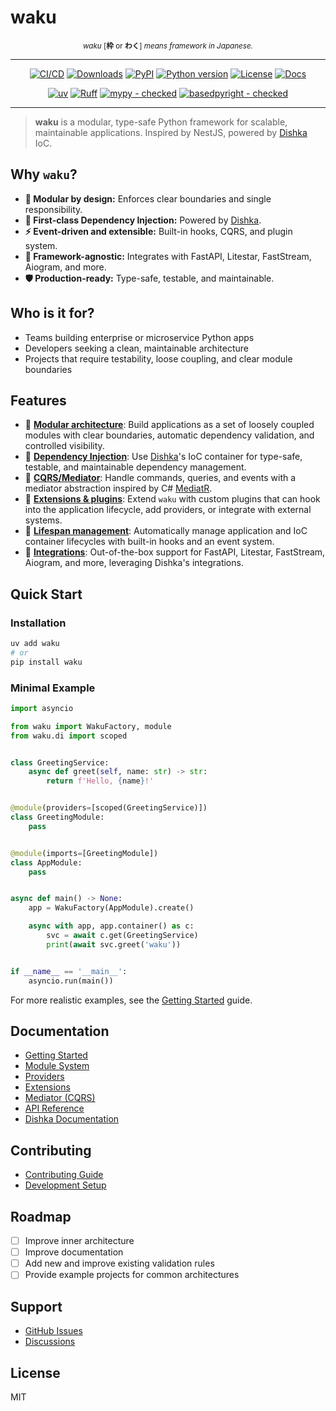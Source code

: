# waku

<p align="center" markdown="1">
    <sup><i>waku</i> [<b>枠</b> or <b>わく</b>] <i>means framework in Japanese.</i></sup>
    <br/>
</p>

-----

<div align="center" markdown="1">

[![CI/CD](https://img.shields.io/github/actions/workflow/status/waku-py/waku/release.yml?branch=master&logo=github&label=CI/CD)](https://github.com/waku-py/waku/actions?query=event%3Apush+branch%3Amaster+workflow%3ACI/CD)
[![Downloads](https://static.pepy.tech/badge/waku/month)](https://pepy.tech/projects/waku)
[![PyPI](https://img.shields.io/pypi/v/waku.svg?label=PyPI)](https://pypi.python.org/pypi/waku)
[![Python version](https://img.shields.io/pypi/pyversions/waku.svg?label=Python)](https://www.python.org/downloads/)
[![License](https://img.shields.io/pypi/l/waku.svg)](https://github.com/waku-py/waku/blob/master/LICENSE)
[![Docs](https://img.shields.io/badge/docs-mkdocs%20material-blue)](https://waku-py.github.io/waku/)

[![uv](https://img.shields.io/endpoint?url=https://raw.githubusercontent.com/astral-sh/uv/main/assets/badge/v0.json)](https://github.com/astral-sh/uv)
[![Ruff](https://img.shields.io/endpoint?url=https://raw.githubusercontent.com/astral-sh/ruff/main/assets/badge/v2.json)](https://github.com/astral-sh/ruff/)
[![mypy - checked](http://www.mypy-lang.org/static/mypy_badge.svg)](http://mypy-lang.org/)
[![basedpyright - checked](https://img.shields.io/badge/basedpyright-checked-42b983?color=ffc105)](https://docs.basedpyright.com)

</div>

---

> **waku** is a modular, type-safe Python framework for scalable, maintainable applications.
> Inspired by NestJS, powered by [Dishka](https://github.com/reagento/dishka/) IoC.

## Why `waku`?

- **🧩 Modular by design:** Enforces clear boundaries and single responsibility.
- **💉 First-class Dependency Injection:** Powered by [Dishka](https://github.com/reagento/dishka/).
- **⚡ Event-driven and extensible:** Built-in hooks, CQRS, and plugin system.
- **🔌 Framework-agnostic:** Integrates with FastAPI, Litestar, FastStream, Aiogram, and more.
- **🛡️ Production-ready:** Type-safe, testable, and maintainable.

## Who is it for?

- Teams building enterprise or microservice Python apps
- Developers seeking a clean, maintainable architecture
- Projects that require testability, loose coupling, and clear module boundaries

## Features

- 🧩 [**Modular architecture**](https://waku-py.github.io/waku/usage/modules/): Build applications as a set of loosely coupled modules with clear boundaries, automatic dependency validation, and controlled visibility.
- 💉 [**Dependency Injection**](https://waku-py.github.io/waku/usage/providers/): Use [Dishka](https://github.com/reagento/dishka/)'s IoC container for type-safe, testable, and maintainable dependency management.
- 📨 [**CQRS/Mediator**](https://waku-py.github.io/waku/usage/mediator/): Handle commands, queries, and events with a mediator abstraction inspired by C# [MediatR](https://github.com/jbogard/MediatR).
- 🧰 [**Extensions & plugins**](https://waku-py.github.io/waku/usage/extensions/): Extend `waku` with custom plugins that can hook into the application lifecycle, add providers, or integrate with external systems.
- 🔄 [**Lifespan management**](https://waku-py.github.io/waku/usage/lifespan/): Automatically manage application and IoC container lifecycles with built-in hooks and an event system.
- 🤝 [**Integrations**](https://waku-py.github.io/waku/integrations/): Out-of-the-box support for FastAPI, Litestar, FastStream, Aiogram, and more, leveraging Dishka's integrations.

## Quick Start

### Installation

```sh
uv add waku
# or
pip install waku
```

### Minimal Example

```python
import asyncio

from waku import WakuFactory, module
from waku.di import scoped


class GreetingService:
    async def greet(self, name: str) -> str:
        return f'Hello, {name}!'


@module(providers=[scoped(GreetingService)])
class GreetingModule:
    pass


@module(imports=[GreetingModule])
class AppModule:
    pass


async def main() -> None:
    app = WakuFactory(AppModule).create()

    async with app, app.container() as c:
        svc = await c.get(GreetingService)
        print(await svc.greet('waku'))


if __name__ == '__main__':
    asyncio.run(main())

```

For more realistic examples, see the [Getting Started](https://waku-py.github.io/waku/getting-started) guide.

## Documentation

- [Getting Started](https://waku-py.github.io/waku/getting-started/)
- [Module System](https://waku-py.github.io/waku/usage/modules/)
- [Providers](https://waku-py.github.io/waku/usage/providers/)
- [Extensions](https://waku-py.github.io/waku/usage/extensions/)
- [Mediator (CQRS)](https://waku-py.github.io/waku/usage/mediator/)
- [API Reference](https://waku-py.github.io/waku/reference/)
- [Dishka Documentation](https://dishka.readthedocs.io/en/stable/index.html/)

## Contributing

- [Contributing Guide](https://waku-py.github.io/waku/contributing/)
- [Development Setup](https://waku-py.github.io/waku/contributing/#development-setup)

## Roadmap

- [ ] Improve inner architecture
- [ ] Improve documentation
- [ ] Add new and improve existing validation rules
- [ ] Provide example projects for common architectures

## Support

- [GitHub Issues](https://github.com/waku-py/waku/issues)
- [Discussions](https://github.com/waku-py/waku/discussions)

## License

MIT
